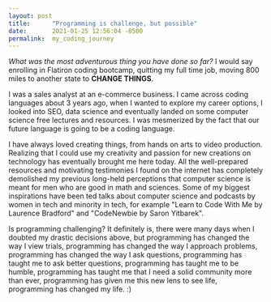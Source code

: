 ```yaml
---
layout: post
title:      "Programming is challenge, but possible"
date:       2021-01-25 12:56:04 -0500
permalink:  my_coding_journey
---
```



*What was the most adventurous thing you have done so far?* I would say enrolling in Flatiron coding bootcamp, quitting my full time job, moving 800 miles to another state to **CHANGE THINGS**. 

I was a sales analyst at an e-commerce business. I came across coding languages about 3 years ago, when I wanted to explore my career options, I looked into SEO, data science and eventually landed on some computer science free lectures and resources. I was mesmerized by the fact that our future language is going to be a coding language. 

I have always loved creating things, from hands on arts to video production. Realizing that I could use my creativity and passion for new creations on technology has eventually brought me here today. All the well-prepared resources and motivating testimonies I found on the internet has completely demolished my previous long-held perceptions that computer science is meant for men who are good in math and sciences. Some of my biggest inspirations have been ted talks about computer science and podcasts by women in tech and minority in tech, for example "Learn to Code With Me by Laurence Bradford" and "CodeNewbie by Saron Yitbarek".

Is programming challenging? It definitely is, there were many days when I doubted my drastic decisions above, but programming has changed the way I view trials, programming has changed the way I approach problems, programming has changed the way I ask questions, programming has taught me to ask better questions, programming has taught me to be humble, programming has taught me that I need a solid community more than ever, programming has given me this new lens to see life, programming has changed my life. :)




